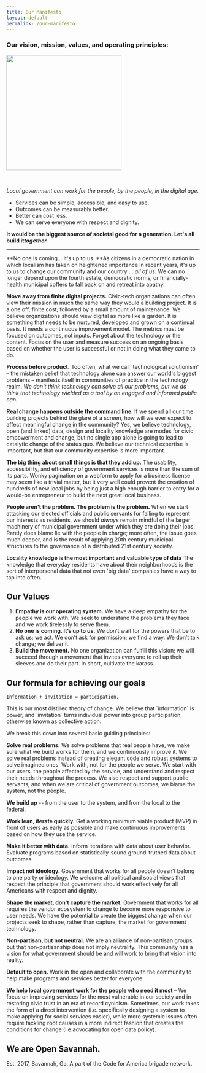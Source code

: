 ```yaml
---
title: Our Manifesto
layout: default
permalink: /our-manifesto
---
```



### Our vision, mission, values, and operating principles:
<img src="https://cvlassets.nyc3.digitaloceanspaces.com/savannah_by_the_people-1.png"  width="300">

&nbsp;

*Local government can work for the people, by the people, in the digital age.*

* Services can be simple, accessible, and easy to use.
* Outcomes can be measurably better.
* Better can cost less.
* We can serve everyone with respect and dignity.

**It would be the biggest source of societal good for a generation. Let's all build it*****together.***

---

**No one is coming... it's up to us.&nbsp;**As citizens in a democratic nation in which localism has taken on heightened importance in recent years, it's up to us to change our community and our country ... *all of us*. We can no longer depend upon the fourth estate, democratic norms, or financially-health municipal coffers to fall back on and retreat into apathy.&nbsp;&nbsp;

**Move away from finite digital projects.** Civic-tech organizations can often view their mission in much the same way they would a building project. It is a one off, finite cost, followed by a small amount of maintenance. We believe organizations should view digital as more like a garden. It is something that needs to be nurtured, developed and grown on a continual basis. It needs a continuous improvement model. The metrics must be focused on outcomes, not inputs. Forget about the technology or the content. Focus on the user and measure success on an ongoing basis based on whether the user is successful or not in doing what they came to do.

**Process before product.**&nbsp;Too often, what we call 'technological solutionism' – the mistaken belief that technology alone can answer our world's biggest problems – manifests itself in communities of practice in the technology realm. *We don't think technology can solve all our problems, but we do think that technology wielded as a tool by an engaged and informed public can.*

**Real change happens outside the command line**. If we spend all our time building projects behind the glare of a screen, how will we ever expect to affect meaningful change in the community? Yes, we believe technology, open (and linked) data, design and locality knowledge are modes for civic empowerment and change, but no single app alone is going to lead to catalytic change of the status quo. We believe our technical expertise is important, but that our community expertise is more important.

**The big thing about small things is that they add up.** The usability, accessibility, and efficiency of government services is more than the sum of its parts. Wonky pagination on a webform to apply for a business license may seem like a trivial matter, but it very well could prevent the creation of hundreds of new local jobs by being just a high enough barrier to entry for a would-be entrepreneur to build the next great local business.

**People aren't the problem. The problem is the problem.** When we start attacking our elected officials and public servants for failing to represent our interests as residents, we should *always* remain mindful of the larger machinery of municipal government under which they are doing their jobs. Rarely does blame lie with the people in charge; more often, the issue goes much deeper, and is the result of applying 20th century municipal structures to the governance of a distributed 21st century society. 

**Locality knowledge is the most important and valuable type of data** The knowledge that everyday residents have about their neighborhoods is the sort of interpersonal data that not even 'big data' companies have a way to tap into often.

## Our Values

1. **Empathy is our operating system.** We have a deep empathy for the people we work with. We seek to understand the problems they face and we work tirelessly to serve them. 
2. **No one is coming. It’s up to us.** We don’t wait for the powers that be to ask us; we act. We don’t ask for permission; we find a way. We don’t talk change; we deliver it.
3. **Build the movement.** No one organization can fulfill this vision; we will succeed through a movement that invites everyone to roll up their sleeves and do their part. In short, cultivate the karass.

## Our formula for achieving our goals

`Information + invitation = participation. `

This is our most distilled theory of change. We believe that \`information\` is power, and \`invitation\` turns individual power into group participation, otherwise known as collective action.

We break this down into several basic guiding principles: 

**Solve real problems.** We solve problems that real people have, we make sure what we build works for them, and we continuously improve it. We solve real problems instead of creating elegant code and robust systems to solve imagined ones.
Work with, not for the people we serve. We start with our users, the people affected by the service, and understand and respect their needs throughout the process. We also respect and support public servants, and when we are critical of government outcomes, we blame the system, not the people.

**We build up** -- from the user to the system, and from the local to the federal.

**Work lean, iterate quickly.** Get a working minimum viable product (MVP) in front of users as early as possible and make continuous improvements based on how they use the service.

**Make it better with data.** Inform iterations with data about user behavior. Evaluate programs based on statistically-sound ground-truthed data about outcomes.

**Impact not ideology.** Government that works for all people doesn’t belong to one party or ideology. We welcome all political and social views that respect the principle that government should work effectively for all Americans with respect and dignity.

**Shape the market, don't capture the market.** Government that works for all requires the vendor ecosystem to change to become more responsive to user needs. We have the potential to create the biggest change when our projects seek to shape, rather than capture, the market for government technology.

**Non-partisan, but not neutral.** We are an alliance of non-partisan groups, but that non-partisanship does not imply neutrality. This community has a vision for what government should be and will work to bring that vision into reality.

**Default to open.** Work in the open and collaborate with the community to help make programs and services better for everyone.

**We help local government work for the people who need it most** – We focus on improving services for the most vulnerable in our society and in restoring civic trust in an era of record cynicism. Sometimes, our work takes the form of a direct intervention (i.e. specifically designing a system to make applying for social services easier), while more systemic issues often require tackling root causes in a more indirect fashion that creates the conditions for change (i.e.advocating for open data policy).

## We are Open Savannah.

Est. 2017, Savannah, Ga. A part of the Code for America brigade network.